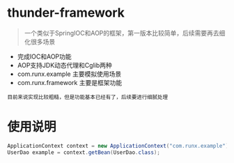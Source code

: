 # thunder-framework
> 一个类似于SpringIOC和AOP的框架，第一版本比较简单，后续需要再去细化很多场景
* 完成IOC和AOP功能
* AOP支持JDK动态代理和Cglib两种
* com.runx.example 主要模拟使用场景
* com.runx.framework 主要是框架功能
``` text
目前来说实现比较粗糙，但是功能基本已经有了，后续要进行细腻处理
```
# 使用说明
``` java
ApplicationContext context = new ApplicationContext("com.runx.example");
UserDao example = context.getBean(UserDao.class);
```
